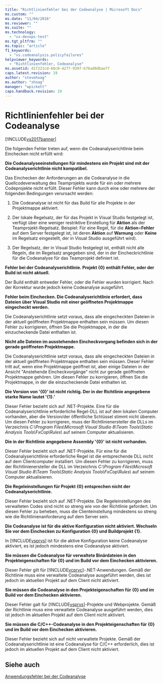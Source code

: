 ```yaml
---
title: "Richtlinienfehler bei der Codeanalyse | Microsoft Docs"
ms.custom: ""
ms.date: "11/04/2016"
ms.reviewer: ""
ms.suite: ""
ms.technology: 
  - "vs-devops-test"
ms.tgt_pltfrm: ""
ms.topic: "article"
f1_keywords: 
  - "vs.codeanalysis.policyfailures"
helpviewer_keywords: 
  - "Richtlinienfehler, Codeanalyse"
ms.assetid: d1f221cd-68c0-4277-9397-b76ad0dbae77
caps.latest.revision: 19
author: "stevehoag"
ms.author: "shoag"
manager: "wpickett"
caps.handback.revision: 19
---
```

# Richtlinienfehler bei der Codeanalyse
[!INCLUDE[vs2017banner](../code-quality/includes/vs2017banner.md)]

Die folgenden Fehler treten auf, wenn die Codeanalyserichtlinie beim Einchecken nicht erfüllt wird:  
  
 **Die Codeanalyseeinstellungen für mindestens ein Projekt sind mit der Codeanalyserichtlinie nicht kompatibel.**  
  
 Das Einchecken der Anforderungen an die Codeanalyse in die Quellcodeverwaltung des Teamprojekts wurde für ein oder mehrere Codeprojekte nicht erfüllt.  Dieser Fehler kann durch eine oder mehrere der folgenden Bedingungen verursacht werden:  
  
1.  Die Codeanalyse ist nicht für das Build für alle Projekte in der Projektmappe aktiviert.  
  
2.  Der lokale Regelsatz, der für das Projekt in Visual Studio festgelegt ist, verfügt über eine weniger restriktive Einstellung für **Aktion** als der Teamprojekt\-Regelsatz. Beispiel: Für eine Regel, für die **Aktion**\=**Fehler** auf dem Server festgelegt ist, ist deren **Aktion** auf **Warnung** oder **Keine** im Regelsatz eingestellt, der in Visual Studio ausgeführt wird\).  
  
3.  Der Regelsatz, der in Visual Studio festgelegt ist, enthält nicht alle Regeln, die im Regelsatz angegeben sind, der in der Eincheckrichtlinie für die Codeanalyse für das Teamprojekt definiert ist.  
  
 **Fehler bei der Codeanalyserichtlinie.  Projekt {0} enthält Fehler, oder der Build ist nicht aktuell.**  
  
 Der Build enthält entweder Fehler, oder die Fehler wurden korrigiert. Nach der Korrektur wurde jedoch keine Codeanalyse ausgeführt.  
  
 **Fehler beim Einchecken.  Die Codeanalyserichtlinie erfordert, dass Dateien über Visual Studio mit einer geöffneten Projektmappe eingecheckt werden.**  
  
 Die Codeanalyserichtlinie setzt voraus, dass alle eingecheckten Dateien in der aktuell geöffneten Projektmappe enthalten sein müssen.  Um diesen Fehler zu korrigieren, öffnen Sie die Projektmappe, in der die einzucheckende Datei enthalten ist.  
  
 **Nicht alle Dateien im ausstehenden Eincheckvorgang befinden sich in der gerade geöffneten Projektmappe.**  
  
 Die Codeanalyserichtlinie setzt voraus, dass alle eingecheckten Dateien in der aktuell geöffneten Projektmappe enthalten sein müssen.  Dieser Fehler tritt auf, wenn eine Projektmappe geöffnet ist, aber einige Dateien in der Ansicht "Anstehende Eincheckvorgänge" nicht zur gerade geöffneten Projektmappe gehören.  Um diesen Fehler zu korrigieren, öffnen Sie die Projektmappe, in der die einzucheckende Datei enthalten ist.  
  
 **Die Version von '{0}' ist nicht richtig.  Der in der Richtlinie angegebene starke Name lautet '{1}.'**  
  
 Dieser Fehler bezieht sich auf .NET\-Projekte.  Eine für die Codeanalyserichtlinie erforderliche Regel\-DLL ist auf dem lokalen Computer vorhanden, aber die Version\/der öffentliche Schlüssel stimmt nicht überein.  Um diesen Fehler zu korrigieren, muss der Richtlinienersteller die DLLs im Verzeichnis *C:\\Program Files\\Microsoft Visual Studio 8\\Team Tools\\Static Analysis Tools\\FxCop\\Rules\\* auf seinem Computer aktualisieren.  
  
 **Die in der Richtlinie angegebene Assembly '{0}' ist nicht vorhanden.**  
  
 Dieser Fehler bezieht sich auf .NET\-Projekte.  Für eine für die Codeanalyserichtlinie erforderliche Regel ist die entsprechende DLL nicht auf dem Clientcomputer installiert.  Um diesen Fehler zu korrigieren, muss der Richtlinienersteller die DLL im Verzeichnis *C:\\Program Files\\Microsoft Visual Studio 8\\Team Tools\\Static Analysis Tools\\FxCop\\Rules\\* auf seinem Computer aktualisieren.  
  
 **Die Regeleinstellungen für Projekt {0} entsprechen nicht der Codeanalyserichtlinie.**  
  
 Dieser Fehler bezieht sich auf .NET\-Projekte.  Die Regeleinstellungen des verwalteten Codes sind nicht so streng wie von der Richtlinie gefordert.  Um diesen Fehler zu beheben, muss die Clienteinstellung mindestens so streng wie die Richtlinienanforderung auf dem Server sein.  
  
 **Die Codeanalyse ist für die aktive Konfiguration nicht aktiviert.  Wechseln Sie vor dem Einchecken zu Konfiguration {0} und Buildprojekt {1}.**  
  
 In [!INCLUDE[vsprvs](../code-quality/includes/vsprvs_md.md)] ist für die aktive Konfiguration keine Codeanalyse aktiviert, es ist jedoch mindestens eine Codeanalyse aktiviert.  
  
 **Sie müssen die Codeanalyse für verwaltete Binärdateien in den Projekteigenschaften für {0} und im Build vor dem Einchecken aktivieren.**  
  
 Dieser Fehler gilt für [!INCLUDE[vcprvc](../code-quality/includes/vcprvc_md.md)]\-.NET\-Anwendungen.  Gemäß der Richtlinie muss eine verwaltete Codeanalyse ausgeführt werden, dies ist jedoch im aktuellen Projekt auf dem Client nicht aktiviert.  
  
 **Sie müssen die Codeanalyse in den Projekteigenschaften für {0} und im Build vor dem Einchecken aktivieren.**  
  
 Dieser Fehler galt für [!INCLUDE[vsprvs](../code-quality/includes/vsprvs_md.md)]\-Projekte und Webprojekte.  Gemäß der Richtlinie muss eine verwaltete Codeanalyse ausgeführt werden, dies ist jedoch im aktuellen Projekt auf dem Client nicht aktiviert.  
  
 **Sie müssen die C\/C\+\+\-Codeanalyse in den Projekteigenschaften für {0} und im Build vor dem Einchecken aktivieren.**  
  
 Dieser Fehler bezieht sich auf nicht verwaltete Projekte.  Gemäß der Codeanalyserichtlinie ist eine Codeanalyse für C\/C\+\+ erforderlich, dies ist jedoch im aktuellen Projekt auf dem Client nicht aktiviert.  
  
## Siehe auch  
 [Anwendungsfehler bei der Codeanalyse](../code-quality/code-analysis-application-errors.md)